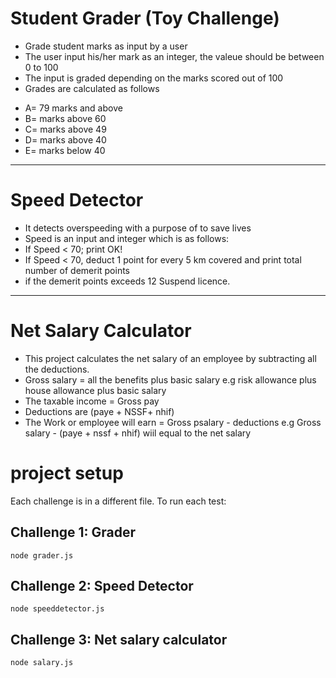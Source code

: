 # Student Grader (Toy Challenge)

* Grade student marks as input by a user
* The user input his/her mark as an integer, the valeue should be between 0 to 100
* The input is graded depending on the marks scored out of 100
* Grades are calculated as follows
- A= 79 marks and above
- B= marks above 60
- C= marks above 49
- D= marks above 40
- E= marks below 40
**** 

# Speed Detector 
* It detects overspeeding with a purpose of  to save lives
* Speed is an input and integer which is as follows:
* If Speed < 70; print OK!
* If Speed < 70, deduct 1 point for every 5 km covered and print total number of demerit points
* if the demerit points exceeds 12 Suspend licence.

****

 # Net Salary Calculator 
 * This project calculates the net salary of an employee by subtracting all the deductions.
 * Gross salary = all the benefits plus basic salary e.g risk allowance plus house allowance plus basic salary
* The taxable income = Gross pay
* Deductions are (paye + NSSF+ nhif)
* The Work or employee will earn  = Gross psalary - deductions e.g Gross salary - (paye + nssf + nhif) wiil equal to the net salary
    

# project setup
Each challenge is in a different file.
To run each test:
## Challenge 1: Grader
`node grader.js` 

## Challenge 2: Speed Detector
`node speeddetector.js`
## Challenge 3: Net salary calculator
`node salary.js`